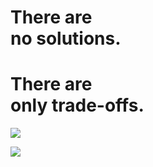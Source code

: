 # There are<br />no solutions.

# There are<br />only trade-offs.
<!-- .element class="fragment" -->


![](img/craigslist.png) <!-- .element style="width: 60%" -->


![](img/pinboard.png) <!-- .element style="width: 30%" -->
